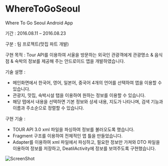 # WhereToGoSeoul
Where To Go Seoul Android App


기간 : 2016.08.11 – 2016.08.23

구분 : 팀 프로젝트(맛집 파트 개발)

구현 목적 : Tour API를 이용하여 서울을 방문하는 외국인 관광객에게 관광명소 & 음식점 & 숙박의 정보를 제공해 주는 안드로이드 앱을 개발하였습니다.

기술 설명 :
- 메인화면에서 한국어, 영어, 일본어, 중국어 4개의 언어를 선택하여 앱을 이용할 수 있습니다.
- 관광지, 맛집, 숙박시설 탭을 이용하여 원하는 정보를 이용할 수 있습니다.
- 해당 탭에서 내용을 선택하면 기본 정보와 상세 내용, 지도가 나타나며, 검색 기능과 이름과 주소순으로 정렬할 수 있습니다.

구현 기술 :
- TOUR API 3.0 xml 파일을 파싱하여 정보를 불러오도록 했습니다.
- Fragment 구조를 이용하여 전체적인 앱 틀을 만들었습니다.
- Adapter를 이용하여 xml 파일에서 파싱하고, 필요한 정보만 가져와 DTO 파일을 이용하여 정보를 저장하고, DeatilActivity에 정보를 보여주도록 구현했습니다.

![ScreenShot](https://user-images.githubusercontent.com/28954046/32414223-a8683512-c265-11e7-88fc-5f9a2963ff64.png)

